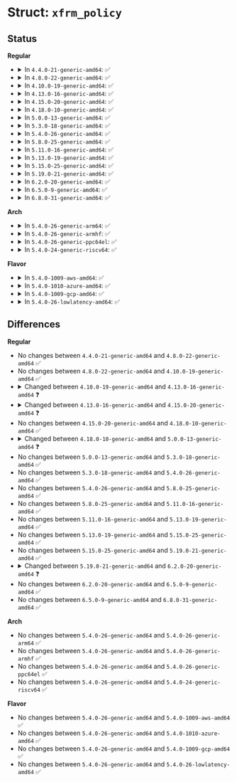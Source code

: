 # Struct: <code>xfrm_policy</code>

## Status
<b>Regular</b>
<ul>
<li>
<details>
<summary>In <code>4.4.0-21-generic-amd64</code>: ✅</summary>

```c
struct xfrm_policy {
    possible_net_t xp_net;
    struct hlist_node bydst;
    struct hlist_node byidx;
    rwlock_t lock;
    atomic_t refcnt;
    struct timer_list timer;
    struct flow_cache_object flo;
    atomic_t genid;
    u32 priority;
    u32 index;
    struct xfrm_mark mark;
    struct xfrm_selector selector;
    struct xfrm_lifetime_cfg lft;
    struct xfrm_lifetime_cur curlft;
    struct xfrm_policy_walk_entry walk;
    struct xfrm_policy_queue polq;
    u8 type;
    u8 action;
    u8 flags;
    u8 xfrm_nr;
    u16 family;
    struct xfrm_sec_ctx * security;
    struct xfrm_tmpl[6] xfrm_vec;
    struct callback_head rcu;
}
```
</details>
</li>
<li>
<details>
<summary>In <code>4.8.0-22-generic-amd64</code>: ✅</summary>

```c
struct xfrm_policy {
    possible_net_t xp_net;
    struct hlist_node bydst;
    struct hlist_node byidx;
    rwlock_t lock;
    atomic_t refcnt;
    struct timer_list timer;
    struct flow_cache_object flo;
    atomic_t genid;
    u32 priority;
    u32 index;
    struct xfrm_mark mark;
    struct xfrm_selector selector;
    struct xfrm_lifetime_cfg lft;
    struct xfrm_lifetime_cur curlft;
    struct xfrm_policy_walk_entry walk;
    struct xfrm_policy_queue polq;
    u8 type;
    u8 action;
    u8 flags;
    u8 xfrm_nr;
    u16 family;
    struct xfrm_sec_ctx * security;
    struct xfrm_tmpl[6] xfrm_vec;
    struct callback_head rcu;
}
```
</details>
</li>
<li>
<details>
<summary>In <code>4.10.0-19-generic-amd64</code>: ✅</summary>

```c
struct xfrm_policy {
    possible_net_t xp_net;
    struct hlist_node bydst;
    struct hlist_node byidx;
    rwlock_t lock;
    atomic_t refcnt;
    struct timer_list timer;
    struct flow_cache_object flo;
    atomic_t genid;
    u32 priority;
    u32 index;
    struct xfrm_mark mark;
    struct xfrm_selector selector;
    struct xfrm_lifetime_cfg lft;
    struct xfrm_lifetime_cur curlft;
    struct xfrm_policy_walk_entry walk;
    struct xfrm_policy_queue polq;
    u8 type;
    u8 action;
    u8 flags;
    u8 xfrm_nr;
    u16 family;
    struct xfrm_sec_ctx * security;
    struct xfrm_tmpl[6] xfrm_vec;
    struct callback_head rcu;
}
```
</details>
</li>
<li>
<details>
<summary>In <code>4.13.0-16-generic-amd64</code>: ✅</summary>

```c
struct xfrm_policy {
    possible_net_t xp_net;
    struct hlist_node bydst;
    struct hlist_node byidx;
    rwlock_t lock;
    refcount_t refcnt;
    struct timer_list timer;
    struct flow_cache_object flo;
    atomic_t genid;
    u32 priority;
    u32 index;
    struct xfrm_mark mark;
    struct xfrm_selector selector;
    struct xfrm_lifetime_cfg lft;
    struct xfrm_lifetime_cur curlft;
    struct xfrm_policy_walk_entry walk;
    struct xfrm_policy_queue polq;
    u8 type;
    u8 action;
    u8 flags;
    u8 xfrm_nr;
    u16 family;
    struct xfrm_sec_ctx * security;
    struct xfrm_tmpl[6] xfrm_vec;
    struct callback_head rcu;
}
```
</details>
</li>
<li>
<details>
<summary>In <code>4.15.0-20-generic-amd64</code>: ✅</summary>

```c
struct xfrm_policy {
    possible_net_t xp_net;
    struct hlist_node bydst;
    struct hlist_node byidx;
    rwlock_t lock;
    refcount_t refcnt;
    struct timer_list timer;
    atomic_t genid;
    u32 priority;
    u32 index;
    struct xfrm_mark mark;
    struct xfrm_selector selector;
    struct xfrm_lifetime_cfg lft;
    struct xfrm_lifetime_cur curlft;
    struct xfrm_policy_walk_entry walk;
    struct xfrm_policy_queue polq;
    u8 type;
    u8 action;
    u8 flags;
    u8 xfrm_nr;
    u16 family;
    struct xfrm_sec_ctx * security;
    struct xfrm_tmpl[6] xfrm_vec;
    struct callback_head rcu;
}
```
</details>
</li>
<li>
<details>
<summary>In <code>4.18.0-10-generic-amd64</code>: ✅</summary>

```c
struct xfrm_policy {
    possible_net_t xp_net;
    struct hlist_node bydst;
    struct hlist_node byidx;
    rwlock_t lock;
    refcount_t refcnt;
    struct timer_list timer;
    atomic_t genid;
    u32 priority;
    u32 index;
    struct xfrm_mark mark;
    struct xfrm_selector selector;
    struct xfrm_lifetime_cfg lft;
    struct xfrm_lifetime_cur curlft;
    struct xfrm_policy_walk_entry walk;
    struct xfrm_policy_queue polq;
    u8 type;
    u8 action;
    u8 flags;
    u8 xfrm_nr;
    u16 family;
    struct xfrm_sec_ctx * security;
    struct xfrm_tmpl[6] xfrm_vec;
    struct callback_head rcu;
}
```
</details>
</li>
<li>
<details>
<summary>In <code>5.0.0-13-generic-amd64</code>: ✅</summary>

```c
struct xfrm_policy {
    possible_net_t xp_net;
    struct hlist_node bydst;
    struct hlist_node byidx;
    rwlock_t lock;
    refcount_t refcnt;
    u32 pos;
    struct timer_list timer;
    atomic_t genid;
    u32 priority;
    u32 index;
    u32 if_id;
    struct xfrm_mark mark;
    struct xfrm_selector selector;
    struct xfrm_lifetime_cfg lft;
    struct xfrm_lifetime_cur curlft;
    struct xfrm_policy_walk_entry walk;
    struct xfrm_policy_queue polq;
    bool bydst_reinsert;
    u8 type;
    u8 action;
    u8 flags;
    u8 xfrm_nr;
    u16 family;
    struct xfrm_sec_ctx * security;
    struct xfrm_tmpl[6] xfrm_vec;
    struct hlist_node bydst_inexact_list;
    struct callback_head rcu;
}
```
</details>
</li>
<li>
<details>
<summary>In <code>5.3.0-18-generic-amd64</code>: ✅</summary>

```c
struct xfrm_policy {
    possible_net_t xp_net;
    struct hlist_node bydst;
    struct hlist_node byidx;
    rwlock_t lock;
    refcount_t refcnt;
    u32 pos;
    struct timer_list timer;
    atomic_t genid;
    u32 priority;
    u32 index;
    u32 if_id;
    struct xfrm_mark mark;
    struct xfrm_selector selector;
    struct xfrm_lifetime_cfg lft;
    struct xfrm_lifetime_cur curlft;
    struct xfrm_policy_walk_entry walk;
    struct xfrm_policy_queue polq;
    bool bydst_reinsert;
    u8 type;
    u8 action;
    u8 flags;
    u8 xfrm_nr;
    u16 family;
    struct xfrm_sec_ctx * security;
    struct xfrm_tmpl[6] xfrm_vec;
    struct hlist_node bydst_inexact_list;
    struct callback_head rcu;
}
```
</details>
</li>
<li>
<details>
<summary>In <code>5.4.0-26-generic-amd64</code>: ✅</summary>

```c
struct xfrm_policy {
    possible_net_t xp_net;
    struct hlist_node bydst;
    struct hlist_node byidx;
    rwlock_t lock;
    refcount_t refcnt;
    u32 pos;
    struct timer_list timer;
    atomic_t genid;
    u32 priority;
    u32 index;
    u32 if_id;
    struct xfrm_mark mark;
    struct xfrm_selector selector;
    struct xfrm_lifetime_cfg lft;
    struct xfrm_lifetime_cur curlft;
    struct xfrm_policy_walk_entry walk;
    struct xfrm_policy_queue polq;
    bool bydst_reinsert;
    u8 type;
    u8 action;
    u8 flags;
    u8 xfrm_nr;
    u16 family;
    struct xfrm_sec_ctx * security;
    struct xfrm_tmpl[6] xfrm_vec;
    struct hlist_node bydst_inexact_list;
    struct callback_head rcu;
}
```
</details>
</li>
<li>
<details>
<summary>In <code>5.8.0-25-generic-amd64</code>: ✅</summary>

```c
struct xfrm_policy {
    possible_net_t xp_net;
    struct hlist_node bydst;
    struct hlist_node byidx;
    rwlock_t lock;
    refcount_t refcnt;
    u32 pos;
    struct timer_list timer;
    atomic_t genid;
    u32 priority;
    u32 index;
    u32 if_id;
    struct xfrm_mark mark;
    struct xfrm_selector selector;
    struct xfrm_lifetime_cfg lft;
    struct xfrm_lifetime_cur curlft;
    struct xfrm_policy_walk_entry walk;
    struct xfrm_policy_queue polq;
    bool bydst_reinsert;
    u8 type;
    u8 action;
    u8 flags;
    u8 xfrm_nr;
    u16 family;
    struct xfrm_sec_ctx * security;
    struct xfrm_tmpl[6] xfrm_vec;
    struct hlist_node bydst_inexact_list;
    struct callback_head rcu;
}
```
</details>
</li>
<li>
<details>
<summary>In <code>5.11.0-16-generic-amd64</code>: ✅</summary>

```c
struct xfrm_policy {
    possible_net_t xp_net;
    struct hlist_node bydst;
    struct hlist_node byidx;
    rwlock_t lock;
    refcount_t refcnt;
    u32 pos;
    struct timer_list timer;
    atomic_t genid;
    u32 priority;
    u32 index;
    u32 if_id;
    struct xfrm_mark mark;
    struct xfrm_selector selector;
    struct xfrm_lifetime_cfg lft;
    struct xfrm_lifetime_cur curlft;
    struct xfrm_policy_walk_entry walk;
    struct xfrm_policy_queue polq;
    bool bydst_reinsert;
    u8 type;
    u8 action;
    u8 flags;
    u8 xfrm_nr;
    u16 family;
    struct xfrm_sec_ctx * security;
    struct xfrm_tmpl[6] xfrm_vec;
    struct hlist_node bydst_inexact_list;
    struct callback_head rcu;
}
```
</details>
</li>
<li>
<details>
<summary>In <code>5.13.0-19-generic-amd64</code>: ✅</summary>

```c
struct xfrm_policy {
    possible_net_t xp_net;
    struct hlist_node bydst;
    struct hlist_node byidx;
    rwlock_t lock;
    refcount_t refcnt;
    u32 pos;
    struct timer_list timer;
    atomic_t genid;
    u32 priority;
    u32 index;
    u32 if_id;
    struct xfrm_mark mark;
    struct xfrm_selector selector;
    struct xfrm_lifetime_cfg lft;
    struct xfrm_lifetime_cur curlft;
    struct xfrm_policy_walk_entry walk;
    struct xfrm_policy_queue polq;
    bool bydst_reinsert;
    u8 type;
    u8 action;
    u8 flags;
    u8 xfrm_nr;
    u16 family;
    struct xfrm_sec_ctx * security;
    struct xfrm_tmpl[6] xfrm_vec;
    struct hlist_node bydst_inexact_list;
    struct callback_head rcu;
}
```
</details>
</li>
<li>
<details>
<summary>In <code>5.15.0-25-generic-amd64</code>: ✅</summary>

```c
struct xfrm_policy {
    possible_net_t xp_net;
    struct hlist_node bydst;
    struct hlist_node byidx;
    rwlock_t lock;
    refcount_t refcnt;
    u32 pos;
    struct timer_list timer;
    atomic_t genid;
    u32 priority;
    u32 index;
    u32 if_id;
    struct xfrm_mark mark;
    struct xfrm_selector selector;
    struct xfrm_lifetime_cfg lft;
    struct xfrm_lifetime_cur curlft;
    struct xfrm_policy_walk_entry walk;
    struct xfrm_policy_queue polq;
    bool bydst_reinsert;
    u8 type;
    u8 action;
    u8 flags;
    u8 xfrm_nr;
    u16 family;
    struct xfrm_sec_ctx * security;
    struct xfrm_tmpl[6] xfrm_vec;
    struct hlist_node bydst_inexact_list;
    struct callback_head rcu;
}
```
</details>
</li>
<li>
<details>
<summary>In <code>5.19.0-21-generic-amd64</code>: ✅</summary>

```c
struct xfrm_policy {
    possible_net_t xp_net;
    struct hlist_node bydst;
    struct hlist_node byidx;
    rwlock_t lock;
    refcount_t refcnt;
    u32 pos;
    struct timer_list timer;
    atomic_t genid;
    u32 priority;
    u32 index;
    u32 if_id;
    struct xfrm_mark mark;
    struct xfrm_selector selector;
    struct xfrm_lifetime_cfg lft;
    struct xfrm_lifetime_cur curlft;
    struct xfrm_policy_walk_entry walk;
    struct xfrm_policy_queue polq;
    bool bydst_reinsert;
    u8 type;
    u8 action;
    u8 flags;
    u8 xfrm_nr;
    u16 family;
    struct xfrm_sec_ctx * security;
    struct xfrm_tmpl[6] xfrm_vec;
    struct hlist_node bydst_inexact_list;
    struct callback_head rcu;
}
```
</details>
</li>
<li>
<details>
<summary>In <code>6.2.0-20-generic-amd64</code>: ✅</summary>

```c
struct xfrm_policy {
    possible_net_t xp_net;
    struct hlist_node bydst;
    struct hlist_node byidx;
    rwlock_t lock;
    refcount_t refcnt;
    u32 pos;
    struct timer_list timer;
    atomic_t genid;
    u32 priority;
    u32 index;
    u32 if_id;
    struct xfrm_mark mark;
    struct xfrm_selector selector;
    struct xfrm_lifetime_cfg lft;
    struct xfrm_lifetime_cur curlft;
    struct xfrm_policy_walk_entry walk;
    struct xfrm_policy_queue polq;
    bool bydst_reinsert;
    u8 type;
    u8 action;
    u8 flags;
    u8 xfrm_nr;
    u16 family;
    struct xfrm_sec_ctx * security;
    struct xfrm_tmpl[6] xfrm_vec;
    struct hlist_node bydst_inexact_list;
    struct callback_head rcu;
    struct xfrm_dev_offload xdo;
}
```
</details>
</li>
<li>
<details>
<summary>In <code>6.5.0-9-generic-amd64</code>: ✅</summary>

```c
struct xfrm_policy {
    possible_net_t xp_net;
    struct hlist_node bydst;
    struct hlist_node byidx;
    rwlock_t lock;
    refcount_t refcnt;
    u32 pos;
    struct timer_list timer;
    atomic_t genid;
    u32 priority;
    u32 index;
    u32 if_id;
    struct xfrm_mark mark;
    struct xfrm_selector selector;
    struct xfrm_lifetime_cfg lft;
    struct xfrm_lifetime_cur curlft;
    struct xfrm_policy_walk_entry walk;
    struct xfrm_policy_queue polq;
    bool bydst_reinsert;
    u8 type;
    u8 action;
    u8 flags;
    u8 xfrm_nr;
    u16 family;
    struct xfrm_sec_ctx * security;
    struct xfrm_tmpl[6] xfrm_vec;
    struct hlist_node bydst_inexact_list;
    struct callback_head rcu;
    struct xfrm_dev_offload xdo;
}
```
</details>
</li>
<li>
<details>
<summary>In <code>6.8.0-31-generic-amd64</code>: ✅</summary>

```c
struct xfrm_policy {
    possible_net_t xp_net;
    struct hlist_node bydst;
    struct hlist_node byidx;
    rwlock_t lock;
    refcount_t refcnt;
    u32 pos;
    struct timer_list timer;
    atomic_t genid;
    u32 priority;
    u32 index;
    u32 if_id;
    struct xfrm_mark mark;
    struct xfrm_selector selector;
    struct xfrm_lifetime_cfg lft;
    struct xfrm_lifetime_cur curlft;
    struct xfrm_policy_walk_entry walk;
    struct xfrm_policy_queue polq;
    bool bydst_reinsert;
    u8 type;
    u8 action;
    u8 flags;
    u8 xfrm_nr;
    u16 family;
    struct xfrm_sec_ctx * security;
    struct xfrm_tmpl[6] xfrm_vec;
    struct hlist_node bydst_inexact_list;
    struct callback_head rcu;
    struct xfrm_dev_offload xdo;
}
```
</details>
</li>
</ul>
<b>Arch</b>
<ul>
<li>
<details>
<summary>In <code>5.4.0-26-generic-arm64</code>: ✅</summary>

```c
struct xfrm_policy {
    possible_net_t xp_net;
    struct hlist_node bydst;
    struct hlist_node byidx;
    rwlock_t lock;
    refcount_t refcnt;
    u32 pos;
    struct timer_list timer;
    atomic_t genid;
    u32 priority;
    u32 index;
    u32 if_id;
    struct xfrm_mark mark;
    struct xfrm_selector selector;
    struct xfrm_lifetime_cfg lft;
    struct xfrm_lifetime_cur curlft;
    struct xfrm_policy_walk_entry walk;
    struct xfrm_policy_queue polq;
    bool bydst_reinsert;
    u8 type;
    u8 action;
    u8 flags;
    u8 xfrm_nr;
    u16 family;
    struct xfrm_sec_ctx * security;
    struct xfrm_tmpl[6] xfrm_vec;
    struct hlist_node bydst_inexact_list;
    struct callback_head rcu;
}
```
</details>
</li>
<li>
<details>
<summary>In <code>5.4.0-26-generic-armhf</code>: ✅</summary>

```c
struct xfrm_policy {
    possible_net_t xp_net;
    struct hlist_node bydst;
    struct hlist_node byidx;
    rwlock_t lock;
    refcount_t refcnt;
    u32 pos;
    struct timer_list timer;
    atomic_t genid;
    u32 priority;
    u32 index;
    u32 if_id;
    struct xfrm_mark mark;
    struct xfrm_selector selector;
    struct xfrm_lifetime_cfg lft;
    struct xfrm_lifetime_cur curlft;
    struct xfrm_policy_walk_entry walk;
    struct xfrm_policy_queue polq;
    bool bydst_reinsert;
    u8 type;
    u8 action;
    u8 flags;
    u8 xfrm_nr;
    u16 family;
    struct xfrm_sec_ctx * security;
    struct xfrm_tmpl[6] xfrm_vec;
    struct hlist_node bydst_inexact_list;
    struct callback_head rcu;
}
```
</details>
</li>
<li>
<details>
<summary>In <code>5.4.0-26-generic-ppc64el</code>: ✅</summary>

```c
struct xfrm_policy {
    possible_net_t xp_net;
    struct hlist_node bydst;
    struct hlist_node byidx;
    rwlock_t lock;
    refcount_t refcnt;
    u32 pos;
    struct timer_list timer;
    atomic_t genid;
    u32 priority;
    u32 index;
    u32 if_id;
    struct xfrm_mark mark;
    struct xfrm_selector selector;
    struct xfrm_lifetime_cfg lft;
    struct xfrm_lifetime_cur curlft;
    struct xfrm_policy_walk_entry walk;
    struct xfrm_policy_queue polq;
    bool bydst_reinsert;
    u8 type;
    u8 action;
    u8 flags;
    u8 xfrm_nr;
    u16 family;
    struct xfrm_sec_ctx * security;
    struct xfrm_tmpl[6] xfrm_vec;
    struct hlist_node bydst_inexact_list;
    struct callback_head rcu;
}
```
</details>
</li>
<li>
<details>
<summary>In <code>5.4.0-24-generic-riscv64</code>: ✅</summary>

```c
struct xfrm_policy {
    possible_net_t xp_net;
    struct hlist_node bydst;
    struct hlist_node byidx;
    rwlock_t lock;
    refcount_t refcnt;
    u32 pos;
    struct timer_list timer;
    atomic_t genid;
    u32 priority;
    u32 index;
    u32 if_id;
    struct xfrm_mark mark;
    struct xfrm_selector selector;
    struct xfrm_lifetime_cfg lft;
    struct xfrm_lifetime_cur curlft;
    struct xfrm_policy_walk_entry walk;
    struct xfrm_policy_queue polq;
    bool bydst_reinsert;
    u8 type;
    u8 action;
    u8 flags;
    u8 xfrm_nr;
    u16 family;
    struct xfrm_sec_ctx * security;
    struct xfrm_tmpl[6] xfrm_vec;
    struct hlist_node bydst_inexact_list;
    struct callback_head rcu;
}
```
</details>
</li>
</ul>
<b>Flavor</b>
<ul>
<li>
<details>
<summary>In <code>5.4.0-1009-aws-amd64</code>: ✅</summary>

```c
struct xfrm_policy {
    possible_net_t xp_net;
    struct hlist_node bydst;
    struct hlist_node byidx;
    rwlock_t lock;
    refcount_t refcnt;
    u32 pos;
    struct timer_list timer;
    atomic_t genid;
    u32 priority;
    u32 index;
    u32 if_id;
    struct xfrm_mark mark;
    struct xfrm_selector selector;
    struct xfrm_lifetime_cfg lft;
    struct xfrm_lifetime_cur curlft;
    struct xfrm_policy_walk_entry walk;
    struct xfrm_policy_queue polq;
    bool bydst_reinsert;
    u8 type;
    u8 action;
    u8 flags;
    u8 xfrm_nr;
    u16 family;
    struct xfrm_sec_ctx * security;
    struct xfrm_tmpl[6] xfrm_vec;
    struct hlist_node bydst_inexact_list;
    struct callback_head rcu;
}
```
</details>
</li>
<li>
<details>
<summary>In <code>5.4.0-1010-azure-amd64</code>: ✅</summary>

```c
struct xfrm_policy {
    possible_net_t xp_net;
    struct hlist_node bydst;
    struct hlist_node byidx;
    rwlock_t lock;
    refcount_t refcnt;
    u32 pos;
    struct timer_list timer;
    atomic_t genid;
    u32 priority;
    u32 index;
    u32 if_id;
    struct xfrm_mark mark;
    struct xfrm_selector selector;
    struct xfrm_lifetime_cfg lft;
    struct xfrm_lifetime_cur curlft;
    struct xfrm_policy_walk_entry walk;
    struct xfrm_policy_queue polq;
    bool bydst_reinsert;
    u8 type;
    u8 action;
    u8 flags;
    u8 xfrm_nr;
    u16 family;
    struct xfrm_sec_ctx * security;
    struct xfrm_tmpl[6] xfrm_vec;
    struct hlist_node bydst_inexact_list;
    struct callback_head rcu;
}
```
</details>
</li>
<li>
<details>
<summary>In <code>5.4.0-1009-gcp-amd64</code>: ✅</summary>

```c
struct xfrm_policy {
    possible_net_t xp_net;
    struct hlist_node bydst;
    struct hlist_node byidx;
    rwlock_t lock;
    refcount_t refcnt;
    u32 pos;
    struct timer_list timer;
    atomic_t genid;
    u32 priority;
    u32 index;
    u32 if_id;
    struct xfrm_mark mark;
    struct xfrm_selector selector;
    struct xfrm_lifetime_cfg lft;
    struct xfrm_lifetime_cur curlft;
    struct xfrm_policy_walk_entry walk;
    struct xfrm_policy_queue polq;
    bool bydst_reinsert;
    u8 type;
    u8 action;
    u8 flags;
    u8 xfrm_nr;
    u16 family;
    struct xfrm_sec_ctx * security;
    struct xfrm_tmpl[6] xfrm_vec;
    struct hlist_node bydst_inexact_list;
    struct callback_head rcu;
}
```
</details>
</li>
<li>
<details>
<summary>In <code>5.4.0-26-lowlatency-amd64</code>: ✅</summary>

```c
struct xfrm_policy {
    possible_net_t xp_net;
    struct hlist_node bydst;
    struct hlist_node byidx;
    rwlock_t lock;
    refcount_t refcnt;
    u32 pos;
    struct timer_list timer;
    atomic_t genid;
    u32 priority;
    u32 index;
    u32 if_id;
    struct xfrm_mark mark;
    struct xfrm_selector selector;
    struct xfrm_lifetime_cfg lft;
    struct xfrm_lifetime_cur curlft;
    struct xfrm_policy_walk_entry walk;
    struct xfrm_policy_queue polq;
    bool bydst_reinsert;
    u8 type;
    u8 action;
    u8 flags;
    u8 xfrm_nr;
    u16 family;
    struct xfrm_sec_ctx * security;
    struct xfrm_tmpl[6] xfrm_vec;
    struct hlist_node bydst_inexact_list;
    struct callback_head rcu;
}
```
</details>
</li>
</ul>

## Differences
<b>Regular</b>
<ul>
<li>
No changes between <code>4.4.0-21-generic-amd64</code> and <code>4.8.0-22-generic-amd64</code> ✅
</li>
<li>
No changes between <code>4.8.0-22-generic-amd64</code> and <code>4.10.0-19-generic-amd64</code> ✅
</li>
<li>
<details>
<summary>Changed between <code>4.10.0-19-generic-amd64</code> and <code>4.13.0-16-generic-amd64</code> ❓</summary>
<ul>
<li>
<b>Field type changed. </b>
<code>atomic_t refcnt</code> ➡️ <code>refcount_t refcnt</code>
</li>
</ul>
</details>
</li>
<li>
<details>
<summary>Changed between <code>4.13.0-16-generic-amd64</code> and <code>4.15.0-20-generic-amd64</code> ❓</summary>
<ul>
<li>
<b>Field removed. </b>
<code>struct flow_cache_object flo</code>
</li>
</ul>
</details>
</li>
<li>
No changes between <code>4.15.0-20-generic-amd64</code> and <code>4.18.0-10-generic-amd64</code> ✅
</li>
<li>
<details>
<summary>Changed between <code>4.18.0-10-generic-amd64</code> and <code>5.0.0-13-generic-amd64</code> ❓</summary>
<ul>
<li>
<b>Field added. </b>
<code>u32 pos</code>
</li>
<li>
<b>Field added. </b>
<code>u32 if_id</code>
</li>
<li>
<b>Field added. </b>
<code>bool bydst_reinsert</code>
</li>
<li>
<b>Field added. </b>
<code>struct hlist_node bydst_inexact_list</code>
</li>
</ul>
</details>
</li>
<li>
No changes between <code>5.0.0-13-generic-amd64</code> and <code>5.3.0-18-generic-amd64</code> ✅
</li>
<li>
No changes between <code>5.3.0-18-generic-amd64</code> and <code>5.4.0-26-generic-amd64</code> ✅
</li>
<li>
No changes between <code>5.4.0-26-generic-amd64</code> and <code>5.8.0-25-generic-amd64</code> ✅
</li>
<li>
No changes between <code>5.8.0-25-generic-amd64</code> and <code>5.11.0-16-generic-amd64</code> ✅
</li>
<li>
No changes between <code>5.11.0-16-generic-amd64</code> and <code>5.13.0-19-generic-amd64</code> ✅
</li>
<li>
No changes between <code>5.13.0-19-generic-amd64</code> and <code>5.15.0-25-generic-amd64</code> ✅
</li>
<li>
No changes between <code>5.15.0-25-generic-amd64</code> and <code>5.19.0-21-generic-amd64</code> ✅
</li>
<li>
<details>
<summary>Changed between <code>5.19.0-21-generic-amd64</code> and <code>6.2.0-20-generic-amd64</code> ❓</summary>
<ul>
<li>
<b>Field added. </b>
<code>struct xfrm_dev_offload xdo</code>
</li>
</ul>
</details>
</li>
<li>
No changes between <code>6.2.0-20-generic-amd64</code> and <code>6.5.0-9-generic-amd64</code> ✅
</li>
<li>
No changes between <code>6.5.0-9-generic-amd64</code> and <code>6.8.0-31-generic-amd64</code> ✅
</li>
</ul>
<b>Arch</b>
<ul>
<li>
No changes between <code>5.4.0-26-generic-amd64</code> and <code>5.4.0-26-generic-arm64</code> ✅
</li>
<li>
No changes between <code>5.4.0-26-generic-amd64</code> and <code>5.4.0-26-generic-armhf</code> ✅
</li>
<li>
No changes between <code>5.4.0-26-generic-amd64</code> and <code>5.4.0-26-generic-ppc64el</code> ✅
</li>
<li>
No changes between <code>5.4.0-26-generic-amd64</code> and <code>5.4.0-24-generic-riscv64</code> ✅
</li>
</ul>
<b>Flavor</b>
<ul>
<li>
No changes between <code>5.4.0-26-generic-amd64</code> and <code>5.4.0-1009-aws-amd64</code> ✅
</li>
<li>
No changes between <code>5.4.0-26-generic-amd64</code> and <code>5.4.0-1010-azure-amd64</code> ✅
</li>
<li>
No changes between <code>5.4.0-26-generic-amd64</code> and <code>5.4.0-1009-gcp-amd64</code> ✅
</li>
<li>
No changes between <code>5.4.0-26-generic-amd64</code> and <code>5.4.0-26-lowlatency-amd64</code> ✅
</li>
</ul>
